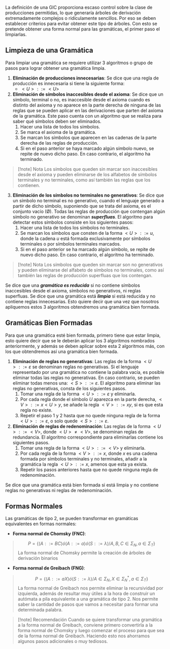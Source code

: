 La definición de una GIC proporciona escaso control sobre la clase de producciones permitidas, lo que generaría árboles de derivación extremadamente complejos o ridículamente sencillos. Por eso se deben establecer criterios para evitar obtener este tipo de árboles. Con esto se pretende obtener una forma normal para las gramáticas, el primer paso el limpiarlas.

## Limpieza de una Gramática

Para limpiar una gramática se requiere utilizar 3 algoritmos o grupo de pasos para lograr obtener una gramática limpia.

1. **Eliminación de producciones innecesarias**: Se dice que una regla de producción es innecesaria si tiene la siguiente forma:
	- $<U>::= <U>$
2. **Eliminación de símbolos inaccesibles desde el axioma**: Se dice que un símbolo, terminal o no, es inaccesible desde el axioma cuando es distinto del axioma y no aparece en la parte derecha de ninguna de las reglas que se pueden aplicar en las derivaciones que parten del axioma de la gramática. Este paso cuenta con un algoritmo que se realiza para saber qué símbolos deben ser eliminados.
	1. Hacer una lista de todos los símbolos.
	2. Se marca el axioma de la gramática.
	3. Se marcan los símbolos que aparecen en las cadenas de la parte derecha de las reglas de producción.
	4. Si en el paso anterior se haya marcado algún símbolo nuevo, se repite de nuevo dicho paso. En caso contrario, el algoritmo ha terminado.

>[!note] Nota
>Los símbolos que queden sin marcar son inaccesibles desde el axioma y pueden eliminarse de los alfabetos de símbolos terminales y no terminales, como así también las reglas que los contienen.

3. **Eliminación de los símbolos no terminales no generativos**: Se dice que un símbolo no terminal es no generativo, cuando el lenguaje generado a partir de dicho símbolo, suponiendo que se trata del axioma, es el conjunto vacío (Ø). Todas las reglas de producción que contengan algún símbolo no generativo se denominan ***superfluas***. El algoritmo para detectar estos símbolos consiste en los siguientes pasos:
	1. Hacer una lista de todos los símbolos no terminales.
	2. Se marcan los símbolos que consten de la forma $<U>::= u$, donde la cadena $u$ está formada exclusivamente por símbolos terminales o por símbolos terminales marcados.
	3. Si en el paso anterior se ha marcado algún símbolo, se repite de nuevo dicho paso. En caso contrario, el algoritmo ha terminado.

>[!note] Nota
>Los símbolos que queden sin marcar son no generativos y pueden eliminarse del alfabeto de símbolos no terminales, como así también las reglas de producción superfluas que los contengan.

Se dice que una ***gramática es reducida*** si no contiene símbolos inaccesibles desde el axioma, símbolos no generativos, ni reglas superfluas. Se dice que una gramática está ***limpia*** si está reducida y no contiene reglas innecesarias. Esto quiere decir que una vez que nosotros apliquemos estos 3 algoritmos obtendremos una gramática bien formada.

## Gramáticas Bien Formadas

Para que una gramática esté bien formada, primero tiene que estar limpia, esto quiere decir que se le deberán aplicar los 3 algoritmos nombrados anteriormente, y además se deben aplicar sobre esta 2 algoritmos más, con los que obtendremos así una gramática bien formada.

1. **Eliminación de reglas no generativas**: Las reglas de la forma $<U>::= \varepsilon$ se denominan reglas no generativas. Si el lenguaje representado por una gramática no contiene la palabra vacía, es posible eliminar todas las reglas no generativas. En caso contrario, se pueden eliminar todas menos una: $<S>::= \varepsilon$. El algoritmo para eliminar las reglas no generativas, consta de los siguientes pasos.
	1. Tomar una regla de la forma $<U>::=\varepsilon$ y eliminarla.
	2. Por cada regla donde el símbolo $U$ aparezca en la parte derecha, $<V>::=x<U>y$, se añade la regla $<V>::=xy$, si es que esta regla no existe.
	3. Repetir el paso 1 y 2 hasta que no quede ninguna regla de la forma $<U>::=\varepsilon$, o solo quede $<S>::= \varepsilon$.
2. **Eliminación de reglas de redenominación**: Las reglas de la forma $<U>::= <V>$, donde $<U>\neq <V>$, se denominan reglas de redundancia. El algoritmo correspondiente para eliminarlas contiene los siguientes pasos.
	1. Tomar una regla de la forma $<U>::=<V>$ y eliminarla.
	2. Por cada regla de la forma $<V>::=x$, donde $x$ es una cadena formada por símbolos terminales y no terminales, añadir a la gramática la regla $<U>::=x$, amenos que esta ya exista.
	3. Repetir los pasos anteriores hasta que no quede ninguna regla de redenominación.

Se dice que una gramática está bien formada si está limpia y no contiene reglas no generativas ni reglas de redenominación.

## Formas Normales

Las gramáticas de tipo 2, se pueden transformar en gramáticas equivalentes en formas normales:

- **Forma normal de Chomsky (FNC)**:
> $$P=\{(A::=BC) ó (A::=a) ó (S::=\lambda) / A,B,C \in Σ_N, a \in Σ_T\}$$
> La forma normal de Chomsky permite la creación de árboles de derivación binarios

- **Forma normal de Greibach (FNG)**:
> $$P=\{(A::=aX) ó (S::=\lambda) / A \in Σ_N, X \in Σ^*_N, a \in Σ_T\}$$
> La forma normal de Greibach nos permite eliminar la recursividad por izquierda, además de resultar muy útiles a la hora de construir un autómata a pila equivalente a una gramática de tipo 2. Nos permite saber la cantidad de pasos que vamos a necesitar para formar una determinada palabra.

>[!note] Recomendación
>Cuando se quiere transformar una gramática a la forma normal de Greibach, conviene primero convertirla a la forma normal de Chomsky y luego comenzar el proceso para que sea de la forma normal de Greibach. Haciendo esto nos ahorramos algunos pasos adicionales o muy tediosos.

